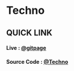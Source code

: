 # Techno

## QUICK LINK

#### Live : [@gitpage](https://mbganesh.github.io/Techno/)

#### Source Code  : [@Techno](https://github.com/mbganesh/TechnoCode)
